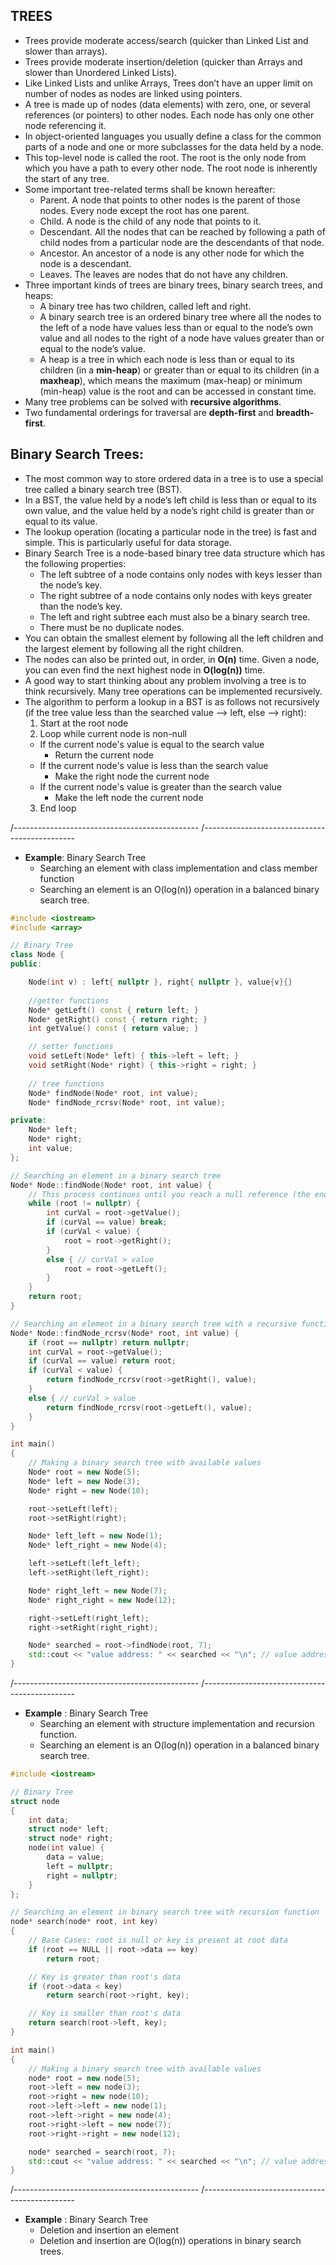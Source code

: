 ## TREES

- Trees provide moderate access/search (quicker than Linked List and slower than arrays).
- Trees provide moderate insertion/deletion (quicker than Arrays and slower than Unordered Linked Lists).
- Like Linked Lists and unlike Arrays, Trees don’t have an upper limit on number of nodes as nodes are linked using pointers.
- A tree is made up of nodes (data elements) with zero, one, or several references (or pointers) to other nodes. Each node has only one other node referencing it.
- In object-oriented languages you usually define a class for the common parts of a node and one or more subclasses for the data held by a node.
- This top-level node is called the root. The root is the only node from which you have a path to every other node. The root node is inherently the start of any tree.
- Some important tree-related terms shall be known hereafter: 
  - Parent. A node that points to other nodes is the parent of those nodes. Every node except the root has one parent.
  - Child. A node is the child of any node that points to it.
  - Descendant. All the nodes that can be reached by following a path of child nodes from a particular node are the descendants of that node.
  - Ancestor. An ancestor of a node is any other node for which the node is a descendant.
  - Leaves. The leaves are nodes that do not have any children.
- Three important kinds of trees are binary trees, binary search trees, and heaps:
  - A binary tree has two children, called left and right.
  - A binary search tree is an ordered binary tree where all the nodes to the left of a node have values less than or equal to the node’s own value and all nodes to the right of a node have values greater than or equal to the node’s value. 
  - A heap is a tree in which each node is less than or equal to its children (in a **min-heap**) or greater than or equal to its children (in a **maxheap**), which means the maximum (max-heap) or minimum (min-heap) value is the root and can be accessed in constant time. 
- Many tree problems can be solved with **recursive algorithms**.
- Two fundamental orderings for traversal are **depth-first** and **breadth-first**.

## Binary Search Trees:
- The most common way to store ordered data in a tree is to use a special tree called a binary search tree (BST).
- In a BST, the value held by a node’s left child is less than or equal to its own value, and the value held by a node’s right child is greater than or equal to its value.
- The lookup operation (locating a particular node in the tree) is fast and simple. This is particularly useful for data storage.
- Binary Search Tree is a node-based binary tree data structure which has the following properties:  
  - The left subtree of a node contains only nodes with keys lesser than the node’s key.
  - The right subtree of a node contains only nodes with keys greater than the node’s key.
  - The left and right subtree each must also be a binary search tree. 
  - There must be no duplicate nodes.
- You can obtain the smallest element by following all the left children and the largest element by following all the right children. 
- The nodes can also be printed out, in order, in **O(n)** time. Given a node, you can even find the next highest node in **O(log(n))** time.
- A good way to start thinking about any problem involving a tree is to think recursively. Many tree operations can be implemented recursively.
- The algorithm to perform a lookup in a BST is as follows not recursively (if the tree value less than the searched value --> left, else --> right):
  1. Start at the root node
  2. Loop while current node is non-null
    - If the current node's value is equal to the search value
      - Return the current node
    - If the current node's value is less than the search value
      - Make the right node the current node
    - If the current node's value is greater than the search value
      - Make the left node the current node
  3. End loop

/----------------------------------------------
/----------------------------------------------

- **Example**: Binary Search Tree
  - Searching an element with class implementation and class member function
  - Searching an element is an O(log(n)) operation in a balanced binary search tree.
```cpp
#include <iostream>
#include <array>

// Binary Tree
class Node {
public:

	Node(int v) : left{ nullptr }, right{ nullptr }, value{v}{}
	
	//getter functions
	Node* getLeft() const { return left; }
	Node* getRight() const { return right; }
	int getValue() const { return value; }

	// setter functions
	void setLeft(Node* left) { this->left = left; }
	void setRight(Node* right) { this->right = right; }
	
	// tree functions
	Node* findNode(Node* root, int value);
	Node* findNode_rcrsv(Node* root, int value);

private:
	Node* left;
	Node* right;
	int value;
};

// Searching an element in a binary search tree
Node* Node::findNode(Node* root, int value) {
    // This process continues until you reach a null reference (the end of a tree)
	while (root != nullptr) {
		int curVal = root->getValue();
		if (curVal == value) break;
		if (curVal < value) {
			root = root->getRight();
		}
		else { // curVal > value
			root = root->getLeft();
		}
	}
	return root;
}

// Searching an element in a binary search tree with a recursive function
Node* Node::findNode_rcrsv(Node* root, int value) {
	if (root == nullptr) return nullptr;
	int curVal = root->getValue();
	if (curVal == value) return root;
	if (curVal < value) { 
		return findNode_rcrsv(root->getRight(), value);	
	}
	else { // curVal > value
		return findNode_rcrsv(root->getLeft(), value);
	}
}

int main()
{
	// Making a binary search tree with available values
	Node* root = new Node(5);
	Node* left = new Node(3);
	Node* right = new Node(10);

	root->setLeft(left);
	root->setRight(right);

	Node* left_left = new Node(1);
	Node* left_right = new Node(4);

	left->setLeft(left_left);
	left->setRight(left_right);

	Node* right_left = new Node(7);
	Node* right_right = new Node(12);

	right->setLeft(right_left);
	right->setRight(right_right);

	Node* searched = root->findNode(root, 7);
	std::cout << "value address: " << searched << "\n"; // value address: 0170F028
}
```

/----------------------------------------------
/----------------------------------------------

- **Example** : Binary Search Tree
  - Searching an element with structure implementation and recursion function.
  - Searching an element is an O(log(n)) operation in a balanced binary search tree.

```cpp
#include <iostream>

// Binary Tree
struct node
{
	int data;
	struct node* left;
	struct node* right;
	node(int value) {
		data = value;
		left = nullptr;
		right = nullptr;
	}
};

// Searching an element in binary search tree with recursion function
node* search(node* root, int key)
{
	// Base Cases: root is null or key is present at root data
	if (root == NULL || root->data == key)
		return root;

	// Key is greater than root's data 
	if (root->data < key)
		return search(root->right, key);

	// Key is smaller than root's data 
	return search(root->left, key);
}

int main()
{
	// Making a binary search tree with available values
	node* root = new node(5);
	root->left = new node(3);
	root->right = new node(10);
	root->left->left = new node(1);
	root->left->right = new node(4);
	root->right->left = new node(7);
	root->right->right = new node(12);

	node* searched = search(root, 7);
	std::cout << "value address: " << searched << "\n"; // value address: 00D621C8
}
```
/----------------------------------------------
/----------------------------------------------

- **Example** : Binary Search Tree
  - Deletion and insertion an element 
  - Deletion and insertion are O(log(n)) operations in binary search trees.



